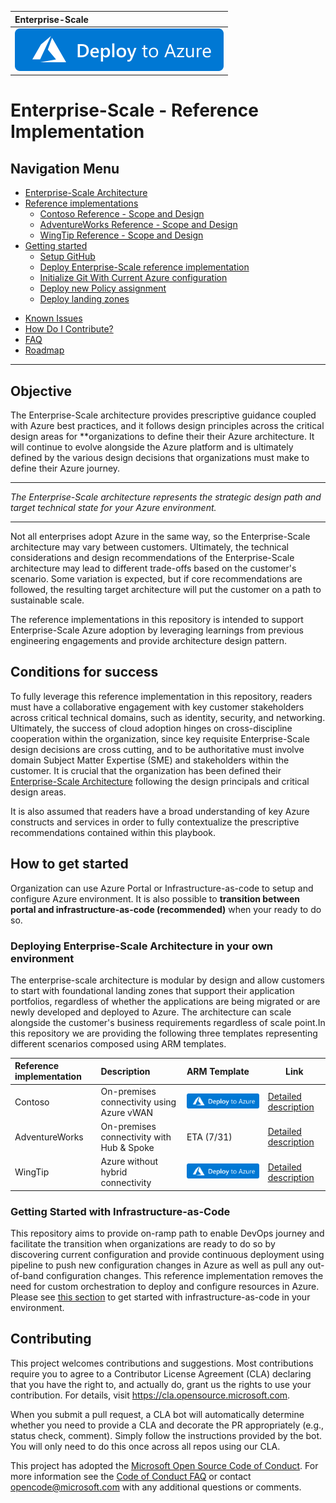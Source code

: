 | Enterprise-Scale |
|:--------------|
|[![Deploy To Azure](https://raw.githubusercontent.com/Azure/azure-quickstart-templates/master/1-CONTRIBUTION-GUIDE/images/deploytoazure.svg?sanitize=true)](https://ms.portal.azure.com/?feature.customportal=false#create/Microsoft.Template/uri/https%3A%2F%2Fraw.githubusercontent.com%2FAzure%2FAzOps%2Fmaster%2Ftemplate%2Fux-foundation.json) |

# Enterprise-Scale - Reference Implementation

## Navigation Menu

* [Enterprise-Scale Architecture](./docs/EnterpriseScale-Architecture.md)
* [Reference implementations](./docs/reference/Readme.md)
  * [Contoso Reference - Scope and Design](./docs/reference/contoso/Readme.md)
  * [AdventureWorks Reference - Scope and Design](./docs/reference/adventureworks/README.md)
  * [WingTip Reference - Scope and Design](./docs/reference/wingtip/README.md)
* [Getting started](./docs/Deploy/getting-started.md)
  * [Setup GitHub](./docs/Deploy/setup-github.md)
  * [Deploy Enterprise-Scale reference implementation](./docs/Deploy/configure-own-environment.md)
  * [Initialize Git With Current Azure configuration](./docs/Deploy/discover-environment.md)
  * [Deploy new Policy assignment](./docs/Deploy/deploy-new-policy-assignment.md)
  * [Deploy landing zones](./docs/Deploy/deploy-landing-zones.md)
<!--  * [Deploy new Policy Definition](./docs/Deploy/deploy-new-deploy-new-policy-definition.md) -->
* [Known Issues](./docs/EnterpriseScale-Known-Issues.md)
* [How Do I Contribute?](./docs/EnterpriseScale-Contribution.md)
* [FAQ](./docs/EnterpriseScale-FAQ.md)
* [Roadmap](./docs/EnterpriseScale-roadmap.md)
---

## Objective

The Enterprise-Scale architecture provides prescriptive guidance coupled with Azure best practices, and it follows design principles across the critical design areas for **organizations to define their their Azure architecture. It will continue to evolve alongside the Azure platform and is ultimately defined by the various design decisions that organizations must make to define their Azure journey.

---
_The Enterprise-Scale architecture represents the strategic design path and target technical state for your Azure environment._
***

Not all enterprises adopt Azure in the same way, so the Enterprise-Scale architecture may vary between customers. Ultimately, the technical considerations and design recommendations of the Enterprise-Scale architecture may lead to different trade-offs based on the customer's scenario. Some variation is expected, but if core recommendations are followed, the resulting target architecture will put the customer on a path to sustainable scale.

The reference implementations in this repository is intended to support Enterprise-Scale Azure adoption by leveraging learnings from previous engineering engagements and provide architecture design pattern.

## Conditions for success

To fully leverage this reference implementation in this repository, readers must have a collaborative engagement with key customer stakeholders across critical technical domains, such as identity, security, and networking. Ultimately, the success of cloud adoption hinges on cross-discipline cooperation within the organization, since key requisite Enterprise-Scale design decisions are cross cutting, and to be authoritative must involve domain Subject Matter Expertise (SME) and stakeholders within the customer. It is crucial that the organization has been defined their [Enterprise-Scale Architecture](./docs/EnterpriseScale-Architecture.md) following the design principals and critical design areas.

It is also assumed that readers have a broad understanding of key Azure constructs and services in order to fully contextualize the prescriptive recommendations contained within this playbook.

## How to get started

Organization can use Azure Portal or Infrastructure-as-code to setup and configure Azure environment. It is also possible to **transition between portal and infrastructure-as-code (recommended)** when your ready to do so. 

<!--
![Enterprise-Scale ](./docs/media/ES-process.png)
-->

### Deploying Enterprise-Scale Architecture in your own environment

The enterprise-scale architecture is modular by design and allow customers to start with foundational landing zones that support their application portfolios, regardless of whether the applications are being migrated or are newly developed and deployed to Azure. The architecture can scale alongside the customer's business requirements regardless of scale point.In this repository we are providing the following three templates representing different scenarios composed using ARM templates.

| Reference implementation | Description | ARM Template | Link |
|:-------------------------|:-------------|:-------------|------|
| Contoso | On-premises connectivity using Azure vWAN |[![Deploy To Azure](https://raw.githubusercontent.com/Azure/azure-quickstart-templates/master/1-CONTRIBUTION-GUIDE/images/deploytoazure.svg?sanitize=true)](https://ms.portal.azure.com/?feature.customportal=false#create/Microsoft.Template/uri/https%3A%2F%2Fraw.githubusercontent.com%2FAzure%2FAzOps%2Fmaster%2Ftemplate%2Fux-vwan.json) | [Detailed description](./docs/reference/contoso/Readme.md) |
| AdventureWorks | On-premises connectivity with Hub & Spoke  | <!-- [![Deploy To Azure](https://raw.githubusercontent.com/Azure/azure-quickstart-templates/master/1-CONTRIBUTION-GUIDE/images/deploytoazure.svg?sanitize=true)](https://ms.portal.azure.com/?feature.customportal=false#create/Microsoft.Template/uri/https%3A%2F%2Fraw.githubusercontent.com%2FAzure%2FAzOps%2Fmaster%2Ftemplate%2Fux-hub-spoke.json) --> ETA (7/31) | [Detailed description](./docs/reference/adventureworks/README.md) |
| WingTip | Azure without hybrid connectivity |[![Deploy To Azure](https://raw.githubusercontent.com/Azure/azure-quickstart-templates/master/1-CONTRIBUTION-GUIDE/images/deploytoazure.svg?sanitize=true)](https://ms.portal.azure.com/?feature.customportal=false#create/Microsoft.Template/uri/https%3A%2F%2Fraw.githubusercontent.com%2FAzure%2FAzOps%2Fmaster%2Ftemplate%2Fux-foundation.json) | [Detailed description](./docs/reference/wingtip/README.md) |

### Getting Started with Infrastructure-as-Code

This repository aims to provide on-ramp path to enable DevOps journey and facilitate the transition when organizations are ready to do so by discovering current configuration and provide continuous deployment using pipeline to push new configuration changes in Azure as well as pull any out-of-band configuration changes. This reference implementation removes the need for custom orchestration to deploy and configure resources in Azure. Please see [this section](./docs/Deploy/configure-own-environment.md) to get started with infrastructure-as-code in your environment.

## Contributing

This project welcomes contributions and suggestions.  Most contributions require you to agree to a
Contributor License Agreement (CLA) declaring that you have the right to, and actually do, grant us
the rights to use your contribution. For details, visit https://cla.opensource.microsoft.com.

When you submit a pull request, a CLA bot will automatically determine whether you need to provide
a CLA and decorate the PR appropriately (e.g., status check, comment). Simply follow the instructions
provided by the bot. You will only need to do this once across all repos using our CLA.

This project has adopted the [Microsoft Open Source Code of Conduct](https://opensource.microsoft.com/codeofconduct/).
For more information see the [Code of Conduct FAQ](https://opensource.microsoft.com/codeofconduct/faq/) or
contact [opencode@microsoft.com](mailto:opencode@microsoft.com) with any additional questions or comments.
